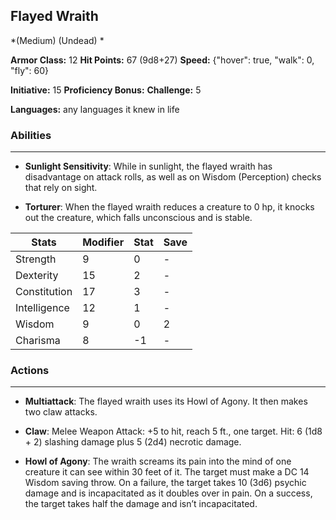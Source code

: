 ## Flayed Wraith
*(Medium) (Undead) *

**Armor Class:** 12
**Hit Points:** 67 (9d8+27)
**Speed:** {"hover": true, "walk": 0, "fly": 60}

**Initiative:** 15
**Proficiency Bonus:**
**Challenge:** 5

**Languages:** any languages it knew in life

### Abilities
 --- 
- **Sunlight Sensitivity**: While in sunlight, the flayed wraith has disadvantage on attack rolls, as well as on Wisdom (Perception) checks that rely on sight.

- **Torturer**: When the flayed wraith reduces a creature to 0 hp, it knocks out the creature, which falls unconscious and is stable.



| Stats | Modifier | Stat | Save
| ---- | ---- | ---- | ---- |
| Strength | 9 | 0 | - |
| Dexterity | 15 | 2 | - |
| Constitution | 17 | 3 | - |
| Intelligence | 12 | 1 | - |
| Wisdom | 9 | 0 | 2 |
| Charisma | 8 | -1 | - |

### Actions
 --- 
- **Multiattack**: The flayed wraith uses its Howl of Agony. It then makes two claw attacks.

- **Claw**: Melee Weapon Attack: +5 to hit, reach 5 ft., one target. Hit: 6 (1d8 + 2) slashing damage plus 5 (2d4) necrotic damage.

- **Howl of Agony**: The wraith screams its pain into the mind of one creature it can see within 30 feet of it. The target must make a DC 14 Wisdom saving throw. On a failure, the target takes 10 (3d6) psychic damage and is incapacitated as it doubles over in pain. On a success, the target takes half the damage and isn’t incapacitated.

